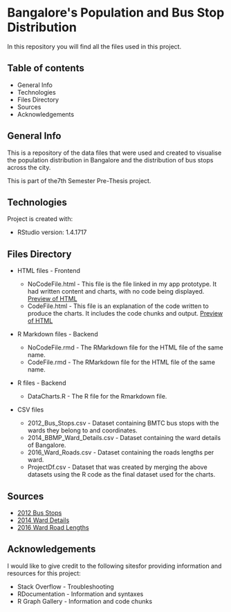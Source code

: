 # Bangalore's Population and Bus Stop Distribution

In this repository you will find all the files used in this project.

## Table of contents
* General Info
* Technologies
* Files Directory
* Sources	
* Acknowledgements

## General Info
This is a repository of the data files that were used and created to visualise the population distribution in Bangalore and the distribution of bus stops across the city. 

This is part of the7th Semester Pre-Thesis project.
	
## Technologies
Project is created with:
* RStudio version: 1.4.1717

## Files Directory
* HTML files - Frontend
  * NoCodeFile.html - This file is the file linked in my app prototype. It had written content and charts, with no code being displayed. [Preview of HTML](https://htmlpreview.github.io/?https://github.com/envy-881/CAC_Sem7_PreThesis/blob/main/NoCodeFile.html)
  * CodeFile.html - This file is an explanation of the code written to produce the charts. It includes the code chunks and output. [Preview of HTML](https://htmlpreview.github.io/?https://github.com/envy-881/CAC_Sem7_PreThesis/blob/main/CodeFile.html)
  
* R Markdown files - Backend
  * NoCodeFile.rmd - The RMarkdown file for the HTML file of the same name.
  * CodeFile.rmd - The RMarkdown file for the HTML file of the same name.

* R files - Backend
  * DataCharts.R - The R file for the Rmarkdown file.

* CSV files
  * 2012_Bus_Stops.csv - Dataset containing BMTC bus stops with the wards they belong to and coordinates.
  * 2014_BBMP_Ward_Details.csv - Dataset containing the ward details of Bangalore.
  * 2016_Ward_Roads.csv - Dataset containing the roads lengths per ward.
  * ProjectDf.csv - Dataset that was created by merging the above datasets using the R code as the final dataset used for the charts.

## Sources
* [2012 Bus Stops](https://github.com/openbangalore/bmtc/blob/master/data/misc/bmtc_bus_stops_with_location_details_2012.csv)
* [2014 Ward Details](https://data.opencity.in/dataset/bengaluru-bbmp-ward-details/resource/bbmp-2014-ward-delimitation-details-)
* [2016 Ward Road Lengths](https://data.opencity.in/dataset/bengaluru-bbmp-ward-details/resource/bbmp-ward-area-and-road-length)

## Acknowledgements
I would like to give credit to the following sitesfor providing information and resources for this project:
* Stack Overflow - Troubleshooting 
* RDocumentation - Information and syntaxes
* R Graph Gallery - Information and code chunks
